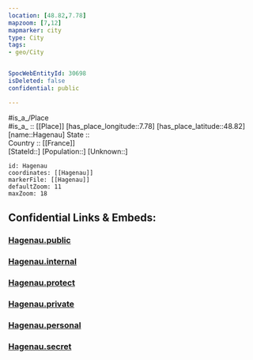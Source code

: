 ```yaml
---
location: [48.82,7.78] 
mapzoom: [7,12] 
mapmarker: city 
type: City
tags:
- geo/City


SpocWebEntityId: 30698
isDeleted: false
confidential: public

---
```

#is_a_/Place  
#is_a_ :: [[Place]] 
[has_place_longitude::7.78] 
[has_place_latitude::48.82] 
[name::Hagenau] 
State ::  
Country :: [[France]]  
[StateId::] 
[Population::] 
[Unknown::] 


```leaflet
id: Hagenau
coordinates: [[Hagenau]] 
markerFile: [[Hagenau]] 
defaultZoom: 11 
maxZoom: 18
```


## Confidential Links & Embeds: 

### [Hagenau.public](/_public/\Earth\Continent\Europe\Europe~West\France\regions~France\Grand_Est\departments~Grand_Est\Bas-Rhin\communes~Bas-Rhin\Haguenau\cities~HaguenauHagenau.public.md) 

### [Hagenau.internal](/_internal/\Earth\Continent\Europe\Europe~West\France\regions~France\Grand_Est\departments~Grand_Est\Bas-Rhin\communes~Bas-Rhin\Haguenau\cities~HaguenauHagenau.internal.md) 

### [Hagenau.protect](/_protect/\Earth\Continent\Europe\Europe~West\France\regions~France\Grand_Est\departments~Grand_Est\Bas-Rhin\communes~Bas-Rhin\Haguenau\cities~HaguenauHagenau.protect.md) 

### [Hagenau.private](/_private/\Earth\Continent\Europe\Europe~West\France\regions~France\Grand_Est\departments~Grand_Est\Bas-Rhin\communes~Bas-Rhin\Haguenau\cities~HaguenauHagenau.private.md) 

### [Hagenau.personal](/_personal/\Earth\Continent\Europe\Europe~West\France\regions~France\Grand_Est\departments~Grand_Est\Bas-Rhin\communes~Bas-Rhin\Haguenau\cities~HaguenauHagenau.personal.md) 

### [Hagenau.secret](/_secret/\Earth\Continent\Europe\Europe~West\France\regions~France\Grand_Est\departments~Grand_Est\Bas-Rhin\communes~Bas-Rhin\Haguenau\cities~HaguenauHagenau.secret.md)

